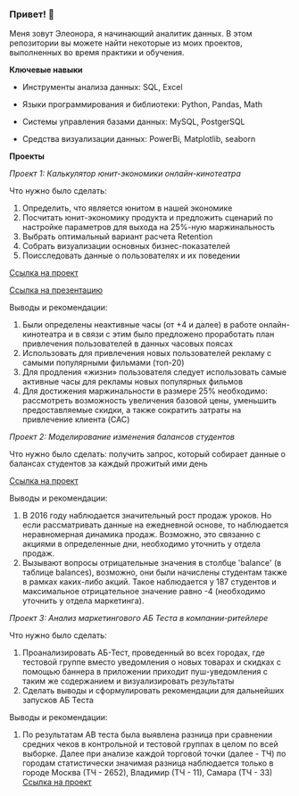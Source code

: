 ### Привет! 👋
Меня зовут Элеонора, я начинающий аналитик данных. В этом репозитории вы можете найти некоторые из моих проектов, выполненных во время практики и обучения.

**Ключевые навыки**

- Инструменты анализа данных: SQL, Excel

- Языки программирования и библиотеки: Python, Pandas, Math

- Системы управления базами данных: MySQL, PostgerSQL

- Средства визуализации данных: PowerBi, Matplotlib, seaborn

**Проекты**

_Проект 1: Калькулятор юнит-экономики онлайн-кинотеатра_

Что нужно было сделать:

1. Определить, что является юнитом в нашей экономике
2. Посчитать юнит-экономику продукта и предложить сценарий по настройке параметров для выхода на 25%-ную маржинальность
3. Выбрать оптимальный вариант расчета Retention
4. Собрать визуализации основных бизнес-показателей
5. Поисследовать данные о пользователях и их поведении

<a href="https://docs.google.com/spreadsheets/d/1-Ru4XVnv6iOB0xWDqlNrxZFW-deRxOoS/edit?usp=drive_link&ouid=112395647801805542631&rtpof=true&sd=true">Ссылка на проект</a>

<a href="https://docs.google.com/presentation/d/1DmzfwgKEvRG-fEeaSzi2I-dnfsHi1Ptq/edit?usp=drive_link&ouid=112395647801805542631&rtpof=true&sd=true">Ссылка на презентацию</a>
<p>Выводы и рекомендации:<p>
<ol>
  <li>Были определены неактивные часы (от +4 и далее) в работе онлайн-кинотеатра и в связи с этим было предложено проработать план привлечения пользователей в данных часовых поясах </li >
  <li>Использовать для привлечения новых пользователей рекламу с самыми популярными фильмами (топ-20) </li >
  <li>Для продления «жизни» пользователя следует использовать самые активные часы для рекламы новых популярных фильмов</li>
  <li>Для достижения маржинальности в размере 25% необходимо: рассмотреть возможность увеличения базовой цены, уменьшить предоставляемые скидки, а также сократить затраты на привлечение клиента (CAC)</li >
</ol>

_Проект 2: Моделирование изменения балансов студентов_

Что нужно было сделать: получить запрос, который собирает данные о балансах студентов за каждый прожитый ими день

<a href="https://github.com/Eleonora-The-Analyst/Eleonora-The-Analyst/blob/main/%D0%9F%D1%80%D0%BE%D0%B5%D0%BA%D1%82%202">Ссылка на проект</a>

<p>Выводы и рекомендации:<p>
<ol>
  <li>В 2016 году наблюдается значительный рост продаж уроков. Но если рассматривать данные на ежедневной основе, то наблюдается неравномерная динамика продаж. Возможно, это связанно с акциями в определенные дни, необходимо уточнить у отдела продаж.</li >
  <li>Вызывают вопросы отрицательные значения в столбце 'balance' (в таблице balances), возможно, они были начислены студентам также в рамках каких-либо акций. Такое наблюдается у 187 студентов и максимальное отрицательное значение равно -4 (необходимо уточнить у отдела маркетинга).</li >
</ol>
   
_Проект 3: Анализ маркетингового АБ Теста в компании-ритейлере_

Что нужно было сделать:

1. Проанализировать АБ-Тест, проведенный во всех городах, где тестовой группе вместо уведомления о новых товарах и скидках с помощью баннера в приложении приходит пуш-уведомления с таким же содержанием и визуализировать результаты
2. Сделать выводы и сформулировать рекомендации для дальнейших запусков АБ Теста
<p>Выводы и рекомендации:<p>
<ol>
  <li> По результатам АВ теста была выявлена разница при сравнении средних чеков в контрольной и тестовой группах в целом по всей выборке. Далее при анализе каждой торговой  точки (далее - ТЧ) по городам статистически значимая разница наблюдается только в городе Москва (ТЧ - 2652), Владимир (ТЧ - 11), Самара (ТЧ - 33)</li >
<a href="https://github.com/Eleonora-The-Analyst/Eleonora-The-Analyst/blob/main/%D0%94%D0%B8%D0%BF%D0%BB%D0%BE%D0%BC_SkyLenta.ipynb">Ссылка на проект</a>

<!--
**Eleonora-The-Analyst/Eleonora-The-Analyst** is a ✨ _special_ ✨ repository because its `README.md` (this file) appears on your GitHub profile.

